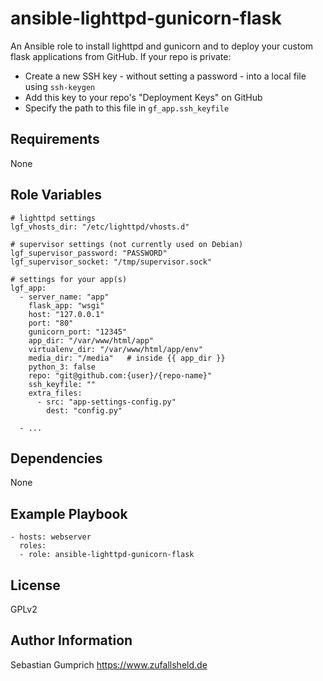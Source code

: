 ansible-lighttpd-gunicorn-flask
=========

An Ansible role to install lighttpd and gunicorn and to deploy your custom flask applications from GitHub.
If your repo is private:
- Create a new SSH key - without setting a password - into a local file using `ssh-keygen`
- Add this key to your repo's "Deployment Keys" on GitHub
- Specify the path to this file in `gf_app.ssh_keyfile`

Requirements
------------

None

Role Variables
--------------

```
# lighttpd settings
lgf_vhosts_dir: "/etc/lighttpd/vhosts.d"

# supervisor settings (not currently used on Debian)
lgf_supervisor_password: "PASSWORD"
lgf_supervisor_socket: "/tmp/supervisor.sock"

# settings for your app(s)
lgf_app:
  - server_name: "app"
    flask_app: "wsgi"
    host: "127.0.0.1"
    port: "80"
    gunicorn_port: "12345"
    app_dir: "/var/www/html/app"
    virtualenv_dir: "/var/www/html/app/env"
    media_dir: "/media"   # inside {{ app_dir }}
    python_3: false
    repo: "git@github.com:{user}/{repo-name}"
    ssh_keyfile: ""
    extra_files:
      - src: "app-settings-config.py"
        dest: "config.py"
  
  - ...

```

Dependencies
------------

None

Example Playbook
----------------
```
- hosts: webserver
  roles:
  - role: ansible-lighttpd-gunicorn-flask
```

License
-------

GPLv2

Author Information
------------------

Sebastian Gumprich
https://www.zufallsheld.de

